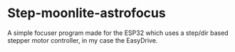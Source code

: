 # Step-moonlite-astrofocus
A simple focuser program made for the ESP32 which uses a step/dir based stepper motor controller, in my case the EasyDrive.
